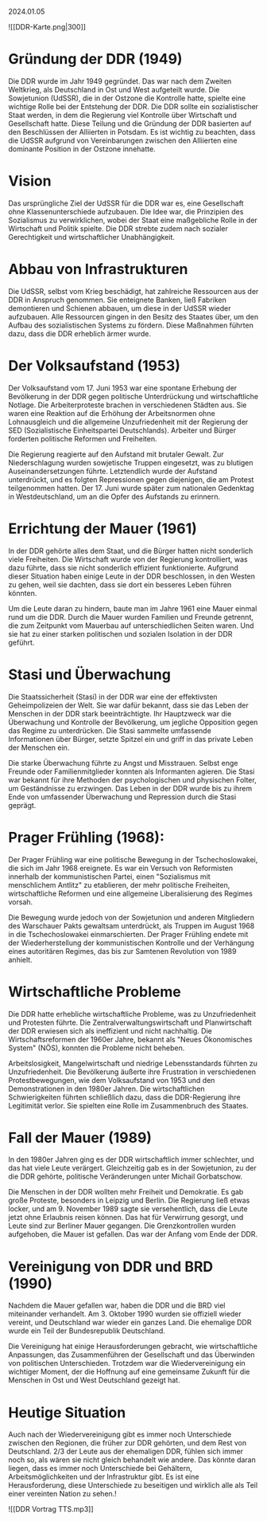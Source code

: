 2024.01.05


![[DDR-Karte.png|300]]
# Gründung der DDR (1949)
Die DDR wurde im Jahr 1949 gegründet. Das war nach dem Zweiten Weltkrieg, als Deutschland in Ost und West aufgeteilt wurde. Die Sowjetunion (UdSSR), die in der Ostzone die Kontrolle hatte, spielte eine wichtige Rolle bei der Entstehung der DDR. Die DDR sollte ein sozialistischer Staat werden, in dem die Regierung viel Kontrolle über Wirtschaft und Gesellschaft hatte. Diese Teilung und die Gründung der DDR basierten auf den Beschlüssen der Alliierten in Potsdam. Es ist wichtig zu beachten, dass die UdSSR aufgrund von Vereinbarungen zwischen den Alliierten eine dominante Position in der Ostzone innehatte.
# Vision
Das ursprüngliche Ziel der UdSSR für die DDR war es, eine Gesellschaft ohne Klassenunterschiede aufzubauen. Die Idee war, die Prinzipien des Sozialismus zu verwirklichen, wobei der Staat eine maßgebliche Rolle in der Wirtschaft und Politik spielte. Die DDR strebte zudem nach sozialer Gerechtigkeit und wirtschaftlicher Unabhängigkeit.
# Abbau von Infrastrukturen
Die UdSSR, selbst vom Krieg beschädigt, hat zahlreiche Ressourcen aus der DDR in Anspruch genommen. Sie enteignete Banken, ließ Fabriken demontieren und Schienen abbauen, um diese in der UdSSR wieder aufzubauen. Alle Ressourcen gingen in den Besitz des Staates über, um den Aufbau des sozialistischen Systems zu fördern.  Diese Maßnahmen führten dazu, dass die DDR erheblich ärmer wurde.
# Der Volksaufstand (1953)
Der Volksaufstand vom 17. Juni 1953 war eine spontane Erhebung der Bevölkerung in der DDR gegen politische Unterdrückung und wirtschaftliche Notlage. Die Arbeiterproteste brachen in verschiedenen Städten aus. Sie waren eine Reaktion auf die Erhöhung der Arbeitsnormen ohne Lohnausgleich und die allgemeine Unzufriedenheit mit der Regierung der SED (Sozialistische Einheitspartei Deutschlands). Arbeiter und Bürger forderten politische Reformen und Freiheiten.

Die Regierung reagierte auf den Aufstand mit brutaler Gewalt. Zur Niederschlagung wurden sowjetische Truppen eingesetzt, was zu blutigen Auseinandersetzungen führte. Letztendlich wurde der Aufstand unterdrückt, und es folgten Repressionen gegen diejenigen, die am Protest teilgenommen hatten. Der 17. Juni wurde später zum nationalen Gedenktag in Westdeutschland, um an die Opfer des Aufstands zu erinnern.
# Errichtung der Mauer (1961)
In der DDR gehörte alles dem Staat, und die Bürger hatten nicht sonderlich viele Freiheiten. Die Wirtschaft wurde von der Regierung kontrolliert, was dazu führte, dass sie nicht sonderlich effizient funktionierte. Aufgrund dieser Situation haben einige Leute in der DDR beschlossen, in den Westen zu gehen, weil sie dachten, dass sie dort ein besseres Leben führen könnten.

Um die Leute daran zu hindern, baute man im Jahre 1961 eine Mauer einmal rund um die DDR. Durch die Mauer wurden Familien und Freunde getrennt, die zum Zeitpunkt vom Mauerbau auf unterschiedlichen Seiten waren. Und sie hat zu einer starken politischen und sozialen Isolation in der DDR geführt.
# Stasi und Überwachung
Die Staatssicherheit (Stasi) in der DDR war eine der effektivsten Geheimpolizeien der Welt. Sie war dafür bekannt, dass sie das Leben der Menschen in der DDR stark beeinträchtigte. Ihr Hauptzweck war die Überwachung und Kontrolle der Bevölkerung, um jegliche Opposition gegen das Regime zu unterdrücken. Die Stasi sammelte umfassende Informationen über Bürger, setzte Spitzel ein und griff in das private Leben der Menschen ein.

Die starke Überwachung führte zu Angst und Misstrauen. Selbst enge Freunde oder Familienmitglieder konnten als Informanten agieren. Die Stasi war bekannt für ihre Methoden der psychologischen und physischen Folter, um Geständnisse zu erzwingen. Das Leben in der DDR wurde bis zu ihrem Ende von umfassender Überwachung und Repression durch die Stasi geprägt.

# Prager Frühling (1968):
Der Prager Frühling war eine politische Bewegung in der Tschechoslowakei, die sich im Jahr 1968 ereignete. Es war ein Versuch von Reformisten innerhalb der kommunistischen Partei, einen "Sozialismus mit menschlichem Antlitz" zu etablieren, der mehr politische Freiheiten, wirtschaftliche Reformen und eine allgemeine Liberalisierung des Regimes vorsah. 

Die Bewegung wurde jedoch von der Sowjetunion und anderen Mitgliedern des Warschauer  Pakts gewaltsam unterdrückt, als Truppen im August 1968 in die Tschechoslowakei einmarschierten. Der Prager Frühling endete mit der Wiederherstellung der kommunistischen Kontrolle und der Verhängung eines autoritären Regimes, das bis zur Samtenen Revolution von 1989 anhielt.

# Wirtschaftliche Probleme
Die DDR hatte erhebliche wirtschaftliche Probleme, was zu Unzufriedenheit und Protesten führte. Die Zentralverwaltungswirtschaft und Planwirtschaft der DDR erwiesen sich als ineffizient und nicht nachhaltig. Die Wirtschaftsreformen der 1960er Jahre, bekannt als "Neues Ökonomisches System" (NÖS), konnten die Probleme nicht beheben.

Arbeitslosigkeit, Mangelwirtschaft und niedrige Lebensstandards führten zu Unzufriedenheit. Die Bevölkerung äußerte ihre Frustration in verschiedenen Protestbewegungen, wie dem Volksaufstand von 1953 und den Demonstrationen in den 1980er Jahren. Die wirtschaftlichen Schwierigkeiten führten schließlich dazu, dass die DDR-Regierung ihre Legitimität verlor. Sie spielten eine Rolle im Zusammenbruch des Staates.

# Fall der Mauer (1989)
In den 1980er Jahren ging es der DDR wirtschaftlich immer schlechter, und das hat viele Leute verärgert. Gleichzeitig gab es in der Sowjetunion, zu der die DDR gehörte, politische Veränderungen unter Michail Gorbatschow.

Die Menschen in der DDR wollten mehr Freiheit und Demokratie. Es gab große Proteste, besonders in Leipzig und Berlin. Die Regierung ließ etwas locker, und am 9. November 1989 sagte sie versehentlich, dass die Leute jetzt ohne Erlaubnis reisen können. Das hat für Verwirrung gesorgt, und Leute sind zur Berliner Mauer gegangen. Die Grenzkontrollen wurden aufgehoben, die Mauer ist gefallen. Das war der Anfang vom Ende der DDR.

# Vereinigung von DDR und BRD (1990)
Nachdem die Mauer gefallen war, haben die DDR und die BRD viel miteinander verhandelt. Am 3. Oktober 1990 wurden sie offiziell wieder vereint, und Deutschland war wieder ein ganzes Land. Die ehemalige DDR wurde ein Teil der Bundesrepublik Deutschland.

Die Vereinigung hat einige Herausforderungen gebracht, wie wirtschaftliche Anpassungen, das Zusammenführen der Gesellschaft und das Überwinden von politischen Unterschieden. Trotzdem war die Wiedervereinigung ein wichtiger Moment, der die Hoffnung auf eine gemeinsame Zukunft für die Menschen in Ost und West Deutschland gezeigt hat.

# Heutige Situation
Auch nach der Wiedervereinigung gibt es immer noch Unterschiede zwischen den Regionen, die früher zur DDR gehörten, und dem Rest von Deutschland. 2/3 der Leute aus der ehemaligen DDR, fühlen sich immer noch so, als wären sie nicht gleich behandelt wie andere. Das könnte daran liegen, dass es immer noch Unterschiede bei Gehältern, Arbeitsmöglichkeiten und der Infrastruktur gibt. Es ist eine Herausforderung, diese Unterschiede zu beseitigen und wirklich alle als Teil einer vereinten Nation zu sehen.!


![[DDR Vortrag TTS.mp3]]